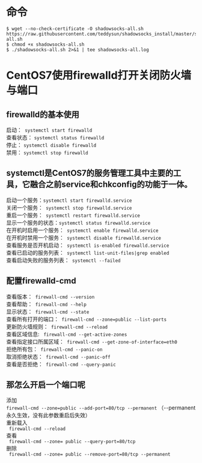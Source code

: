# 命令
```
$ wget --no-check-certificate -O shadowsocks-all.sh https://raw.githubusercontent.com/teddysun/shadowsocks_install/master/shadowsocks-all.sh  
$ chmod +x shadowsocks-all.sh  
$ ./shadowsocks-all.sh 2>&1 | tee shadowsocks-all.log 
```  
  
    
    
# CentOS7使用firewalld打开关闭防火墙与端口
## firewalld的基本使用
启动：` systemctl start firewalld`  
查看状态： ` systemctl status firewalld `  
停止： ` systemctl disable firewalld `  
禁用： ` systemctl stop firewalld `
 
## systemctl是CentOS7的服务管理工具中主要的工具，它融合之前service和chkconfig的功能于一体。
启动一个服务：` systemctl start firewalld.service `  
关闭一个服务：` systemctl stop firewalld.service`  
重启一个服务：` systemctl restart firewalld.service`  
显示一个服务的状态：` systemctl status firewalld.service `  
在开机时启用一个服务：` systemctl enable firewalld.service`  
在开机时禁用一个服务：` systemctl disable firewalld.service`  
查看服务是否开机启动：` systemctl is-enabled firewalld.service`  
查看已启动的服务列表：` systemctl list-unit-files|grep enabled`  
查看启动失败的服务列表：` systemctl --failed`  

## 配置firewalld-cmd

查看版本：` firewall-cmd --version`  
查看帮助：` firewall-cmd --help`  
显示状态：` firewall-cmd --state`  
查看所有打开的端口：` firewall-cmd --zone=public --list-ports`  
更新防火墙规则：` firewall-cmd --reload`  
查看区域信息: ` firewall-cmd --get-active-zones`  
查看指定接口所属区域：` firewall-cmd --get-zone-of-interface=eth0`  
拒绝所有包：` firewall-cmd --panic-on`  
取消拒绝状态：` firewall-cmd --panic-off`  
查看是否拒绝：` firewall-cmd --query-panic`  
 
## 那怎么开启一个端口呢
添加  
` firewall-cmd --zone=public --add-port=80/tcp --permanent `   （--permanent永久生效，没有此参数重启后失效）  
重新载入  
` firewall-cmd --reload`  
查看  
` firewall-cmd --zone= public --query-port=80/tcp`  
删除  
` firewall-cmd --zone= public --remove-port=80/tcp --permanent`  
 
